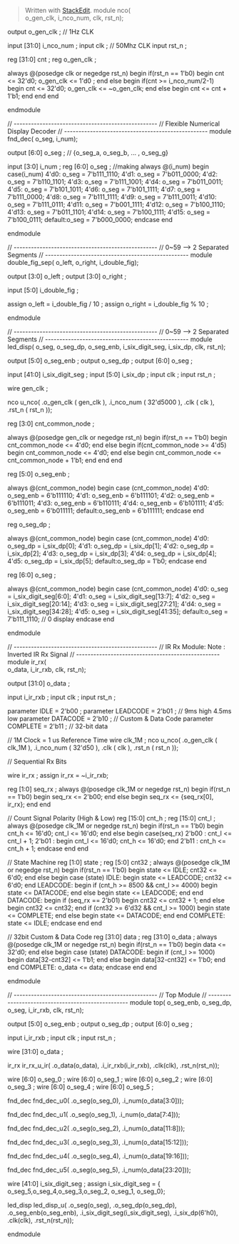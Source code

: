 


> Written with [StackEdit](https://stackedit.io/).
> module	nco(	
		o_gen_clk,
		i_nco_num,
		clk,
		rst_n);

output		o_gen_clk	;	// 1Hz CLK

input	[31:0]	i_nco_num	;
input		clk		;	// 50Mhz CLK
input		rst_n		;

reg	[31:0]	cnt		;
reg		o_gen_clk	;

always @(posedge clk or negedge rst_n) begin
	if(rst_n == 1'b0) begin
		cnt		<= 32'd0;
		o_gen_clk	<= 1'd0	;
	end else begin
		if(cnt >= i_nco_num/2-1) begin
			cnt 	<= 32'd0;
			o_gen_clk	<= ~o_gen_clk;
		end else begin
			cnt <= cnt + 1'b1;
		end
	end
end

endmodule

//	--------------------------------------------------
//	Flexible Numerical Display Decoder
//	--------------------------------------------------
module	fnd_dec(
		o_seg,
		i_num);

output	[6:0]	o_seg		;	// {o_seg_a, o_seg_b, ... , o_seg_g}

input	[3:0]	i_num		;
reg	[6:0]	o_seg		;
//making
always @(i_num) begin 
 	case(i_num) 
 		4'd0:	o_seg = 7'b111_1110; 
 		4'd1:	o_seg = 7'b011_0000; 
 		4'd2:	o_seg = 7'b110_1101; 
 		4'd3:	o_seg = 7'b111_1001; 
 		4'd4:	o_seg = 7'b011_0011; 
 		4'd5:	o_seg = 7'b101_1011; 
 		4'd6:	o_seg = 7'b101_1111; 
 		4'd7:	o_seg = 7'b111_0000; 
 		4'd8:	o_seg = 7'b111_1111; 
 		4'd9:	o_seg = 7'b111_0011; 
 		4'd10:	o_seg = 7'b111_0111; 
 		4'd11:	o_seg = 7'b001_1111; 
 		4'd12:	o_seg = 7'b100_1110; 
 		4'd13:	o_seg = 7'b011_1101; 
 		4'd14:	o_seg = 7'b100_1111; 
 		4'd15:	o_seg = 7'b100_0111; 
		default:o_seg = 7'b000_0000; 
	endcase 
end


endmodule

//	--------------------------------------------------
//	0~59 --> 2 Separated Segments
//	--------------------------------------------------
module	double_fig_sep(
		o_left,
		o_right,
		i_double_fig);

output	[3:0]	o_left		;
output	[3:0]	o_right		;

input	[5:0]	i_double_fig	;

assign		o_left	= i_double_fig / 10	;
assign		o_right	= i_double_fig % 10	;

endmodule

//	--------------------------------------------------
//	0~59 --> 2 Separated Segments
//	--------------------------------------------------
module	led_disp(
		o_seg,
		o_seg_dp,
		o_seg_enb,
		i_six_digit_seg,
		i_six_dp,
		clk,
		rst_n);

output	[5:0]	o_seg_enb		;
output		o_seg_dp		;
output	[6:0]	o_seg			;

input	[41:0]	i_six_digit_seg		;
input	[5:0]	i_six_dp		;
input		clk			;
input		rst_n			;

wire		gen_clk		;

nco		u_nco(
		.o_gen_clk	( gen_clk	),
		.i_nco_num	( 32'd5000	),
		.clk		( clk		),
		.rst_n		( rst_n		));


reg	[3:0]	cnt_common_node	;

always @(posedge gen_clk or negedge rst_n) begin
	if(rst_n == 1'b0) begin
		cnt_common_node <= 4'd0;
	end else begin
		if(cnt_common_node >= 4'd5) begin
			cnt_common_node <= 4'd0;
		end else begin
			cnt_common_node <= cnt_common_node + 1'b1;
		end
	end
end

reg	[5:0]	o_seg_enb		;

always @(cnt_common_node) begin
	case (cnt_common_node)
		4'd0:	o_seg_enb = 6'b111110;
		4'd1:	o_seg_enb = 6'b111101;
		4'd2:	o_seg_enb = 6'b111011;
		4'd3:	o_seg_enb = 6'b110111;
		4'd4:	o_seg_enb = 6'b101111;
		4'd5:	o_seg_enb = 6'b011111;
		default:o_seg_enb = 6'b111111;
	endcase
end

reg		o_seg_dp		;

always @(cnt_common_node) begin
	case (cnt_common_node)
		4'd0:	o_seg_dp = i_six_dp[0];
		4'd1:	o_seg_dp = i_six_dp[1];
		4'd2:	o_seg_dp = i_six_dp[2];
		4'd3:	o_seg_dp = i_six_dp[3];
		4'd4:	o_seg_dp = i_six_dp[4];
		4'd5:	o_seg_dp = i_six_dp[5];
		default:o_seg_dp = 1'b0;
	endcase
end

reg	[6:0]	o_seg			;

always @(cnt_common_node) begin
	case (cnt_common_node)
		4'd0:	o_seg = i_six_digit_seg[6:0];
		4'd1:	o_seg = i_six_digit_seg[13:7];
		4'd2:	o_seg = i_six_digit_seg[20:14];
		4'd3:	o_seg = i_six_digit_seg[27:21];
		4'd4:	o_seg = i_six_digit_seg[34:28];
		4'd5:	o_seg = i_six_digit_seg[41:35];
		default:o_seg = 7'b111_1110; // 0 display
	endcase
end

endmodule

//	--------------------------------------------------
//	IR Rx Module: Note : Inverted IR Rx Signal
//	--------------------------------------------------
module	ir_rx(	
		o_data,
		i_ir_rxb,
		clk,
		rst_n);

output	[31:0]	o_data		;

input		i_ir_rxb	;
input		clk		;
input		rst_n		;

parameter	IDLE		= 2'b00	;
parameter	LEADCODE	= 2'b01	;	// 9ms high 4.5ms low
parameter	DATACODE	= 2'b10	;	// Custom & Data Code
parameter	COMPLETE	= 2'b11	;	// 32-bit data

//		1M Clock = 1 us Reference Time
wire		clk_1M				;
nco		u_nco(
		.o_gen_clk	( clk_1M	),
		.i_nco_num	( 32'd50	),
		.clk		( clk		),
		.rst_n		( rst_n		));

//		Sequential Rx Bits

wire		ir_rx		;
assign		ir_rx = ~i_ir_rxb;

reg	[1:0]	seq_rx				;
always @(posedge clk_1M or negedge rst_n) begin
	if(rst_n == 1'b0) begin
		seq_rx <= 2'b00;
	end else begin
		seq_rx <= {seq_rx[0], ir_rx};
	end
end

//		Count Signal Polarity (High & Low)
reg	[15:0]	cnt_h		;
reg	[15:0]	cnt_l		;
always @(posedge clk_1M or negedge rst_n) begin
	if(rst_n == 1'b0) begin
		cnt_h <= 16'd0;
		cnt_l <= 16'd0;
	end else begin
		case(seq_rx)
			2'b00	: cnt_l <= cnt_l + 1;
			2'b01	: begin
				cnt_l <= 16'd0;
				cnt_h <= 16'd0;
			end
			2'b11	: cnt_h <= cnt_h + 1;
		endcase
	end
end

//		State Machine
reg	[1:0]	state		;
reg	[5:0]	cnt32		;
always @(posedge clk_1M or negedge rst_n) begin
	if(rst_n == 1'b0) begin
		state <= IDLE;
		cnt32 <= 6'd0;
	end else begin
		case (state)
			IDLE: begin
				state <= LEADCODE;
				cnt32 <= 6'd0;
			end
			LEADCODE: begin
				if (cnt_h >= 8500 && cnt_l >= 4000) begin
					state <= DATACODE;
				end else begin
					state <= LEADCODE;
				end
			end
			DATACODE: begin
				if (seq_rx == 2'b01) begin
					cnt32 <= cnt32 + 1;
				end else begin
					cnt32 <= cnt32;
				end
				if (cnt32 >= 6'd32 && cnt_l >= 1000) begin
					state <= COMPLETE;
				end else begin
					state <= DATACODE;
				end
			end
			COMPLETE: state <= IDLE;
		endcase
	end
end

//		32bit Custom & Data Code
reg	[31:0]	data		;
reg	[31:0]	o_data		;
always @(posedge clk_1M or negedge rst_n) begin
	if(rst_n == 1'b0) begin
		data <= 32'd0;
	end else begin
		case (state)
			DATACODE: begin
				if (cnt_l >= 1000) begin
					data[32-cnt32] <= 1'b1;
				end else begin
					data[32-cnt32] <= 1'b0;
				end
			end
			COMPLETE: o_data <= data;
		endcase
	end
end


endmodule

//	--------------------------------------------------
//	Top Module
//	--------------------------------------------------
module	top(
		o_seg_enb,
		o_seg_dp,
		o_seg,
		i_ir_rxb,
		clk,
		rst_n);

output	[5:0]	o_seg_enb	;
output		o_seg_dp	;
output	[6:0]	o_seg		;

input		i_ir_rxb	;
input		clk		;
input		rst_n		;



wire	[31:0]	o_data		;




ir_rx			ir_rx_u_ir(	
					.o_data(o_data),
					.i_ir_rxb(i_ir_rxb),
					.clk(clk),
					.rst_n(rst_n));

wire	[6:0]	o_seg_0		;
wire	[6:0]	o_seg_1		;
wire	[6:0]	o_seg_2		;
wire	[6:0]	o_seg_3		;
wire	[6:0]	o_seg_4		;
wire	[6:0]	o_seg_5		;



fnd_dec			fnd_dec_u0(
					.o_seg(o_seg_0),
					.i_num(o_data[3:0]));

fnd_dec			fnd_dec_u1(
					.o_seg(o_seg_1),
					.i_num(o_data[7:4]));

fnd_dec			fnd_dec_u2(
					.o_seg(o_seg_2),
					.i_num(o_data[11:8]));

fnd_dec			fnd_dec_u3(
					.o_seg(o_seg_3),
					.i_num(o_data[15:12]));

fnd_dec			fnd_dec_u4(
					.o_seg(o_seg_4),
					.i_num(o_data[19:16]));

fnd_dec			fnd_dec_u5(
					.o_seg(o_seg_5),
					.i_num(o_data[23:20]));

wire	[41:0]	i_six_digit_seg	;
assign	i_six_digit_seg = { o_seg_5,o_seg_4,o_seg_3,o_seg_2, o_seg_1, o_seg_0};

led_disp		led_disp_u(
					.o_seg(o_seg),
					.o_seg_dp(o_seg_dp),
					.o_seg_enb(o_seg_enb),
					.i_six_digit_seg(i_six_digit_seg),
					.i_six_dp(6'h0),
					.clk(clk),
					.rst_n(rst_n));

endmodule
<!--stackedit_data:
eyJoaXN0b3J5IjpbMTY4NjI2OTY0Ml19
-->